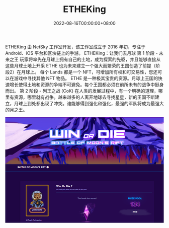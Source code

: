 ﻿---
title: "ETHEKing"
description: "ETHEKing 是一款基于 NFT 平台的元界游戏，使用基于 BSC 的加密货币 ETHE。第一个 ETHEKing Saga 有两个阶段：Future Kings 和 Clash"
date: 2022-08-16T00:00:00+08:00
lastmod: 2022-08-16T00:00:00+08:00
draft: false
authors: ["boogArno"]
featuredImage: "etheking.png"
tags: ["NFT Games","ETHEKing"]
categories: ["nfts"]
nfts: ["NFT Games"]
blockchain: "BSC"
website: "https://etheking.io/"
twitter: "https://twitter.com/ETHEKINGio"
discord: "https://discord.com/invite/h8HYKVGuxn"
telegram: "https://t.me/ETHEKing_official"
github: ""
youtube: "https://www.youtube.com/channel/UCskA9lgZHMnm9wrsBueRl2A"
twitch: ""
facebook: ""
instagram: "https://www.instagram.com/ethekingio/"
reddit: ""
medium: "https://medium.com/@ETHEKing"
steam: ""
gitbook: ""
googleplay: ""
appstore: ""
status: "Live"
weight: 
lightgallery: true
toc: true
pinned: false
recommend: false
recommend1: false
---
ETHEKing 由 NetSky 工作室开发，该工作室成立于 2016 年初，专注于 Android、iOS 平台和区块链上的手游。
ETHEKing：让我们去月球
第 1 阶段 - 未来之王
玩家将率先在月球上拥有自己的土地，成为探索的先驱，并且能够直接从这些月球土地上开采 ETHE 也为未来建立一个强大而繁荣的王国创造了前提（阶段2）在月球上。
每个 Lands 都是一个 NFT，可增加所有权和可交易性，您还可以在游戏中寻找其他 NFT 物品。
ETHE 是一种极其宝贵的资源。月球上王国的快速增长使得土地和资源的争端不可避免。每个王国都必须在前所未有的战争中挺身而出。
第 2 阶段 - 列王之战 (CoK)
在人类的发展过程中，有一个明确的道理，哪里有资源，哪里就有战争。越来越多的人离开地球去寻找星星，新的王国不断建立，月球上到处都出现了冲突。谁能够得到强化和强化，最强的军队将成为最强大的月之王。

![etheking-dapp-games-bsc-image1_b03df427793f24c74b7e2526b5bc5cd8](etheking-dapp-games-bsc-image1_b03df427793f24c74b7e2526b5bc5cd8.png)